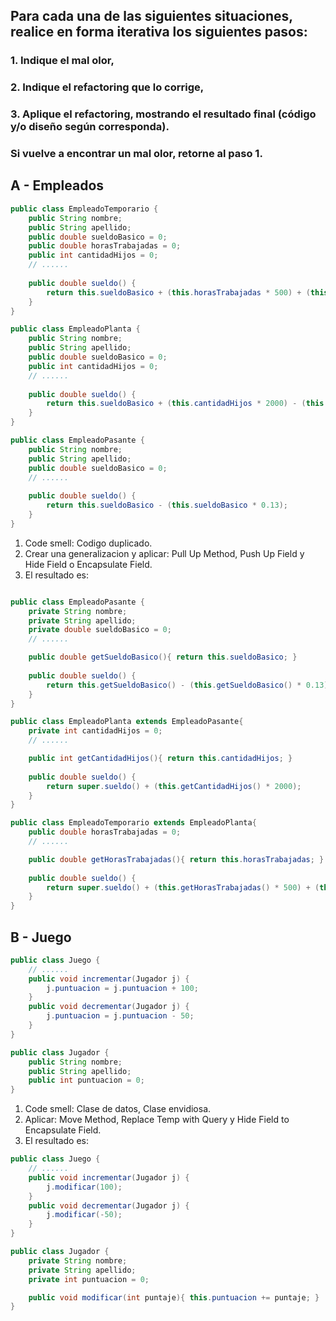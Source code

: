 ## Para cada una de las siguientes situaciones, realice en forma iterativa los siguientes pasos:
### 1. Indique el mal olor,
### 2. Indique el refactoring que lo corrige, 
### 3. Aplique el refactoring, mostrando el resultado final (código y/o diseño según corresponda). 
### Si vuelve a encontrar un mal olor, retorne al paso 1. 


## A - Empleados
```java
public class EmpleadoTemporario {
    public String nombre;
    public String apellido;
    public double sueldoBasico = 0;
    public double horasTrabajadas = 0;
    public int cantidadHijos = 0;
    // ......
    
    public double sueldo() {
        return this.sueldoBasico + (this.horasTrabajadas * 500) + (this.cantidadHijos * 1000) - (this.sueldoBasico * 0.13);
    }
}

public class EmpleadoPlanta {
    public String nombre;
    public String apellido;
    public double sueldoBasico = 0;
    public int cantidadHijos = 0;
    // ......
    
    public double sueldo() {
        return this.sueldoBasico + (this.cantidadHijos * 2000) - (this.sueldoBasico * 0.13);
    }
}

public class EmpleadoPasante {
    public String nombre;
    public String apellido;
    public double sueldoBasico = 0;
    // ......
    
    public double sueldo() {
        return this.sueldoBasico - (this.sueldoBasico * 0.13);
    }
}
```
1. Code smell: Codigo duplicado.
2. Crear una generalizacion y aplicar: Pull Up Method, Push Up Field y Hide Field o Encapsulate Field.
3. El resultado es:

```java

public class EmpleadoPasante {
    private String nombre;
    private String apellido;
    private double sueldoBasico = 0;
    // ......

    public double getSueldoBasico(){ return this.sueldoBasico; }
    
    public double sueldo() {
        return this.getSueldoBasico() - (this.getSueldoBasico() * 0.13);
    }
}

public class EmpleadoPlanta extends EmpleadoPasante{
    private int cantidadHijos = 0;
    // ......

    public int getCantidadHijos(){ return this.cantidadHijos; }
    
    public double sueldo() {
        return super.sueldo() + (this.getCantidadHijos() * 2000);
    }
}

public class EmpleadoTemporario extends EmpleadoPlanta{
    public double horasTrabajadas = 0;
    // ......

    public double getHorasTrabajadas(){ return this.horasTrabajadas; }
    
    public double sueldo() {
        return super.sueldo() + (this.getHorasTrabajadas() * 500) + (this.getCantidadHijos() * 1000);
    }
}
```

## B - Juego 
```java
public class Juego {
    // ......
    public void incrementar(Jugador j) {
        j.puntuacion = j.puntuacion + 100;
    }
    public void decrementar(Jugador j) {
        j.puntuacion = j.puntuacion - 50;
    }
}

public class Jugador {
    public String nombre;
    public String apellido;
    public int puntuacion = 0;
}
```
1. Code smell: Clase de datos, Clase envidiosa.
2. Aplicar: Move Method, Replace Temp with Query y Hide Field to Encapsulate Field.
3. El resultado es:

```java
public class Juego {
    // ......
    public void incrementar(Jugador j) {
        j.modificar(100);
    }
    public void decrementar(Jugador j) {
        j.modificar(-50);
    }
}

public class Jugador {
    private String nombre;
    private String apellido;
    private int puntuacion = 0;

    public void modificar(int puntaje){ this.puntuacion += puntaje; }
}
```